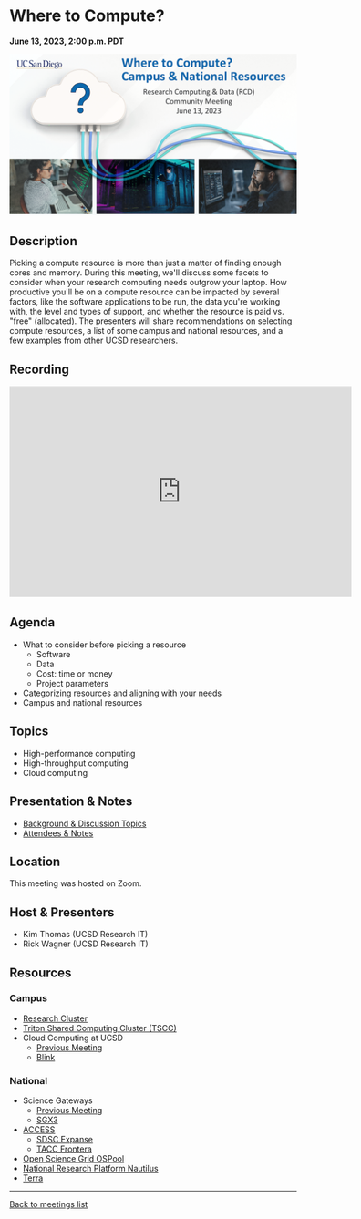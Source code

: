 # Where to Compute?
**June 13, 2023, 2:00 p.m. PDT**

<a target="_blank"
href="../assets/img/UCSDRCDCommMeeting13JUN23ComputeThumb.png"><img
src="../assets/img/UCSDRCDCommMeeting13JUN23ComputeThumb.png" width="900"></a>

## Description

Picking a compute resource is more than just a matter of finding
enough cores and memory. During this meeting, we'll discuss some
facets to consider when your research computing needs outgrow
your laptop. How productive you'll be on a compute resource can be
impacted by several factors, like the software applications to be run,
the data you're working with, the level and types of support, and
whether the resource is paid vs. "free" (allocated). The presenters
will share recommendations on selecting compute resources, a list of
some campus and national resources, and a few examples from other UCSD
researchers.

## Recording

<iframe id="kaltura_player" src="https://cdnapisec.kaltura.com/p/2323111/sp/232311100/embedIframeJs/uiconf_id/48743603/partner_id/2323111?iframeembed=true&playerId=kaltura_player&entry_id=1_jcy4ectz&flashvars[streamerType]=auto&amp;flashvars[localizationCode]=en&amp;flashvars[sideBarContainer.plugin]=true&amp;flashvars[sideBarContainer.position]=left&amp;flashvars[sideBarContainer.clickToClose]=true&amp;flashvars[chapters.plugin]=true&amp;flashvars[chapters.layout]=vertical&amp;flashvars[chapters.thumbnailRotator]=false&amp;flashvars[streamSelector.plugin]=true&amp;flashvars[EmbedPlayer.SpinnerTarget]=videoHolder&amp;flashvars[dualScreen.plugin]=true&amp;flashvars[hotspots.plugin]=1&amp;flashvars[Kaltura.addCrossoriginToIframe]=true&amp;&wid=1_sfxhd2l6" width="600" height="370" allowfullscreen webkitallowfullscreen mozAllowFullScreen allow="autoplay *; fullscreen *; encrypted-media *" sandbox="allow-downloads allow-forms allow-same-origin allow-scripts allow-top-navigation allow-pointer-lock allow-popups allow-modals allow-orientation-lock allow-popups-to-escape-sandbox allow-presentation allow-top-navigation-by-user-activation" frameborder="0" title="UCSD RCD Community Meeting June 13, 2023: Where to Compute?"></iframe>

## Agenda

* What to consider before picking a resource
  * Software
  * Data
  * Cost: time or money
  * Project parameters
* Categorizing resources and aligning with your needs
* Campus and national resources

## Topics

* High-performance computing
* High-throughput computing
* Cloud computing

## Presentation & Notes

* [Background & Discussion Topics](../assets/presentations/2023-06-13/UCSDRCDCommMeeting13JUN23Compute.pdf)
* [Attendees & Notes](https://docs.google.com/document/d/1R0sx33mXPh8qTixqkMIt9kWFJ1yKw_qfvtnoJPV-8Eg/view)

## Location

This meeting was hosted on Zoom.

## Host & Presenters

* Kim Thomas (UCSD Research IT)
* Rick Wagner (UCSD Research IT)

## Resources

### Campus

* [Research
  Cluster](https://ucsdcollab.atlassian.net/wiki/spaces/TWT/pages/17072279/UCSD+Research+Cluster)
* [Triton Shared Computing Cluster (TSCC)](https://www.sdsc.edu/services/hpc/tscc/index.html)
* Cloud Computing at UCSD
  * [Previous Meeting](2022-08-09-Commercial-Cloud-Research-Activity.md)
  * [Blink](https://blink.ucsd.edu/technology/cloud/index.html)

### National

* Science Gateways
  * [Previous Meeting](2022-10-11-ScienceGateways.md)
  * [SGX3](https://sciencegateways.org)
* [ACCESS](https://access-ci.org)
  * [SDSC Expanse](https://www.sdsc.edu/services/hpc/expanse/)
  * [TACC Frontera](https://tacc.utexas.edu/systems/frontera/)
* [Open Science Grid
  OSPool](https://portal.osg-htc.org/documentation/)
* [National Research Platform Nautilus](https://dash.nrp-nautilus.io)
* [Terra](https://terra.bio)

---

[Back to meetings list](/meetings/)
